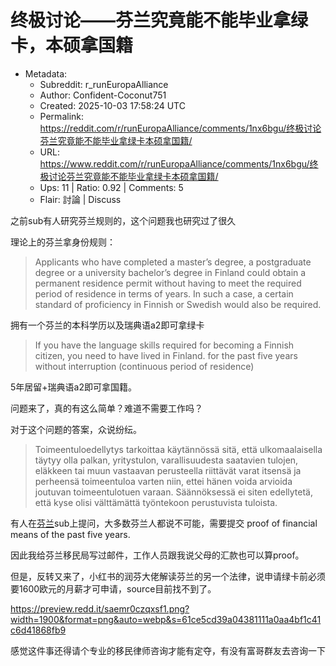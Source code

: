 # 终极讨论——芬兰究竟能不能毕业拿绿卡，本硕拿国籍

- Metadata:
  - Subreddit: r_runEuropaAlliance
  - Author: Confident-Coconut751
  - Created: 2025-10-03 17:58:24 UTC
  - Permalink: https://reddit.com/r/runEuropaAlliance/comments/1nx6bgu/终极讨论芬兰究竟能不能毕业拿绿卡本硕拿国籍/
  - URL: https://www.reddit.com/r/runEuropaAlliance/comments/1nx6bgu/终极讨论芬兰究竟能不能毕业拿绿卡本硕拿国籍/
  - Ups: 11 | Ratio: 0.92 | Comments: 5
  - Flair: 討論 | Discuss


之前sub有人研究芬兰规则的，这个问题我也研究过了很久

理论上的芬兰拿身份规则：

> Applicants who have completed a master’s degree, a postgraduate degree
> or a university bachelor’s degree in Finland could obtain a permanent
> residence permit without having to meet the required period of
> residence in terms of years. In such a case, a certain standard of
> proficiency in Finnish or Swedish would also be required. 

拥有一个芬兰的本科学历以及瑞典语a2即可拿绿卡

> If you have the language skills required for becoming a Finnish
> citizen, you need to have lived in Finland. for the past five years
> without interruption (continuous period of residence)

5年居留+瑞典语a2即可拿国籍。

问题来了，真的有这么简单？难道不需要工作吗？

对于这个问题的答案，众说纷纭。

> Toimeentuloedellytys tarkoittaa käytännössä sitä, että ulkomaalaisella
> täytyy olla palkan, yritystulon, varallisuudesta saatavien tulojen,
> eläkkeen tai muun vastaavan perusteella riittävät varat itsensä ja
> perheensä toimeentuloa varten niin, ettei hänen voida arvioida
> joutuvan toimeentulotuen varaan. Säännöksessä ei siten edellytetä,
> että kyse olisi välttämättä työntekoon perustuvista tuloista.

有人在[芬兰](https://www.reddit.com/r/Finland/comments/1me4syg/question_about_naturalization_as_an_international/)sub上提问，大多数芬兰人都说不可能，需要提交
proof of financial means of the past five years.

因此我给芬兰移民局写过邮件，工作人员跟我说父母的汇款也可以算proof。

但是，反转又来了，小红书的润芬大佬解读芬兰的另一个法律，说申请绿卡前必须要1600欧元的月薪才可申请，source目前找不到了。

<https://preview.redd.it/saemr0czqxsf1.png?width=1900&format=png&auto=webp&s=61ce5cd39a04381111a0aa4bf1c41c6d41868fb9>

感觉这件事还得请个专业的移民律师咨询才能有定夺，有没有富哥群友去咨询一下

